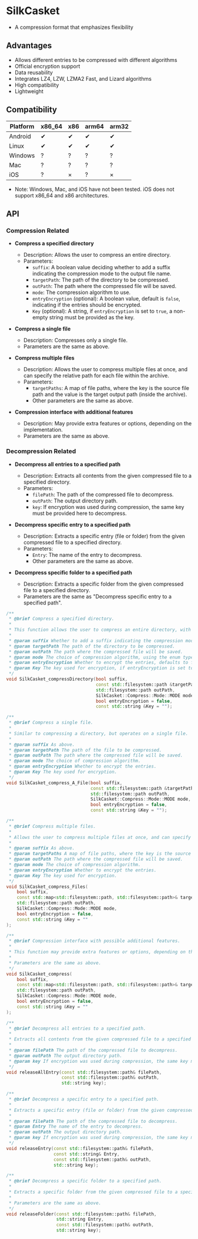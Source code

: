 # SilkCasket

* A compression format that emphasizes flexibility

## Advantages

* Allows different entries to be compressed with different algorithms
* Official encryption support
* Data reusability
* Integrates LZ4, LZW, LZMA2 Fast, and Lizard algorithms
* High compatibility
* Lightweight

## Compatibility


| Platform | x86_64 | x86 | arm64 | arm32 |
| -------- | ------ | --- | ----- | ----- |
| Android  | ✔     | ✔  | ✔    | ✔    |
| Linux    | ✔     | ✔  | ✔    | ✔    |
| Windows  | ?      | ?  | ?    | ?    |
| Mac      | ?      | ?   | ?     | ?     |
| iOS      | ?      | ×  | ?     | ×    |

* Note: Windows, Mac, and iOS have not been tested. iOS does not support x86_64 and x86 architectures.

## API

### Compression Related

- **Compress a specified directory**

  - Description: Allows the user to compress an entire directory.
  - Parameters:
    - `suffix`: A boolean value deciding whether to add a suffix indicating the compression mode to the output file name.
    - `targetPath`: The path of the directory to be compressed.
    - `outPath`: The path where the compressed file will be saved.
    - `mode`: The compression algorithm to use.
    - `entryEncryption` (optional): A boolean value, default is `false`, indicating if the entries should be encrypted.
    - `Key` (optional): A string, if `entryEncryption` is set to `true`, a non-empty string must be provided as the key.

- **Compress a single file**

  - Description: Compresses only a single file.
  - Parameters are the same as above.

- **Compress multiple files**

  - Description: Allows the user to compress multiple files at once, and can specify the relative path for each file within the archive.
  - Parameters:
    - `targetPaths`: A map of file paths, where the key is the source file path and the value is the target output path (inside the archive).
    - Other parameters are the same as above.

- **Compression interface with additional features**

  - Description: May provide extra features or options, depending on the implementation.
  - Parameters are the same as above.

### Decompression Related

- **Decompress all entries to a specified path**

  - Description: Extracts all contents from the given compressed file to a specified directory.
  - Parameters:
    - `filePath`: The path of the compressed file to decompress.
    - `outPath`: The output directory path.
    - `key`: If encryption was used during compression, the same key must be provided here to decompress.

- **Decompress specific entry to a specified path**

  - Description: Extracts a specific entry (file or folder) from the given compressed file to a specified directory.
  - Parameters:
    - `Entry`: The name of the entry to decompress.
    - Other parameters are the same as above.

- **Decompress specific folder to a specified path**

  - Description: Extracts a specific folder from the given compressed file to a specified directory.
  - Parameters are the same as "Decompress specific entry to a specified path".

```C++
/**
 * @brief Compress a specified directory.
 *
 * This function allows the user to compress an entire directory, with the option to encrypt and choose which compression algorithm to use.
 *
 * @param suffix Whether to add a suffix indicating the compression mode to the output file name.
 * @param targetPath The path of the directory to be compressed.
 * @param outPath The path where the compressed file will be saved.
 * @param mode The choice of compression algorithm, using the enum type SilkCasket::Compress::Mode::MODE.
 * @param entryEncryption Whether to encrypt the entries, defaults to false.
 * @param Key The key used for encryption, if entryEncryption is set to true, a non-empty string must be provided as the key.
 */
void SilkCasket_compressDirectory(bool suffix,
                                  const std::filesystem::path &targetPath,
                                  std::filesystem::path outPath,
                                  SilkCasket::Compress::Mode::MODE mode,
                                  bool entryEncryption = false,
                                  const std::string &Key = "");

/**
 * @brief Compress a single file.
 *
 * Similar to compressing a directory, but operates on a single file.
 *
 * @param suffix As above.
 * @param targetPath The path of the file to be compressed.
 * @param outPath The path where the compressed file will be saved.
 * @param mode The choice of compression algorithm.
 * @param entryEncryption Whether to encrypt the entries.
 * @param Key The key used for encryption.
 */
void SilkCasket_compress_A_File(bool suffix,
                                const std::filesystem::path &targetPath,
                                std::filesystem::path outPath,
                                SilkCasket::Compress::Mode::MODE mode,
                                bool entryEncryption = false,
                                const std::string &Key = "");

/**
 * @brief Compress multiple files.
 *
 * Allows the user to compress multiple files at once, and can specify the relative path for each file within the archive.
 *
 * @param suffix As above.
 * @param targetPaths A map of file paths, where the key is the source file path and the value is the target output path (inside the archive).
 * @param outPath The path where the compressed file will be saved.
 * @param mode The choice of compression algorithm.
 * @param entryEncryption Whether to encrypt the entries.
 * @param Key The key used for encryption.
 */
void SilkCasket_compress_Files(
    bool suffix,
    const std::map<std::filesystem::path, std::filesystem::path>& targetPaths,
    std::filesystem::path outPath,
    SilkCasket::Compress::Mode::MODE mode,
    bool entryEncryption = false,
    const std::string &Key = ""
);

/**
 * @brief Compression interface with possible additional features.
 *
 * This function may provide extra features or options, depending on the implementation.
 *
 * Parameters are the same as above.
 */
void SilkCasket_compress(
    bool suffix,
    const std::map<std::filesystem::path, std::filesystem::path>& targetPaths,
    std::filesystem::path outPath,
    SilkCasket::Compress::Mode::MODE mode,
    bool entryEncryption = false,
    const std::string &Key = ""
);

/**
 * @brief Decompress all entries to a specified path.
 *
 * Extracts all contents from the given compressed file to a specified directory.
 *
 * @param filePath The path of the compressed file to decompress.
 * @param outPath The output directory path.
 * @param key If encryption was used during compression, the same key must be provided here to decompress.
 */
void releaseAllEntry(const std::filesystem::path& filePath,
                     const std::filesystem::path& outPath,
                     std::string key);

/**
 * @brief Decompress a specific entry to a specified path.
 *
 * Extracts a specific entry (file or folder) from the given compressed file to a specified directory.
 *
 * @param filePath The path of the compressed file to decompress.
 * @param Entry The name of the entry to decompress.
 * @param outPath The output directory path.
 * @param key If encryption was used during compression, the same key must be provided here to decompress.
 */
void releaseEntry(const std::filesystem::path& filePath,
                  const std::string& Entry,
                  const std::filesystem::path& outPath,
                  std::string key);

/**
 * @brief Decompress a specific folder to a specified path.
 *
 * Extracts a specific folder from the given compressed file to a specified directory.
 *
 * Parameters are the same as above.
 */
void releaseFolder(const std::filesystem::path& filePath,
                   std::string Entry,
                   const std::filesystem::path& outPath,
                   std::string key);
```